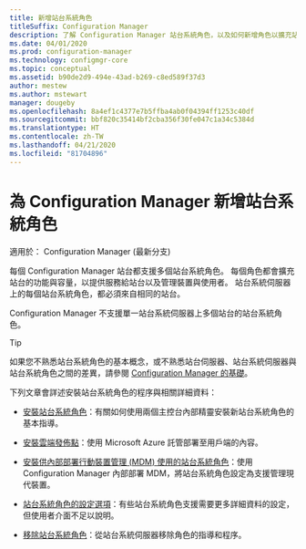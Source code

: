 ```yaml
---
title: 新增站台系統角色
titleSuffix: Configuration Manager
description: 了解 Configuration Manager 站台系統角色，以及如何新增角色以擴充站台的功能和容量。
ms.date: 04/01/2020
ms.prod: configuration-manager
ms.technology: configmgr-core
ms.topic: conceptual
ms.assetid: b90de2d9-494e-43ad-b269-c8ed589f37d3
author: mestew
ms.author: mstewart
manager: dougeby
ms.openlocfilehash: 8a4ef1c4377e7b5ffba4ab0f04394ff1253c40df
ms.sourcegitcommit: bbf820c35414bf2cba356f30fe047c1a34c5384d
ms.translationtype: HT
ms.contentlocale: zh-TW
ms.lasthandoff: 04/21/2020
ms.locfileid: "81704896"
---
```

# <a name="add-site-system-roles-for-configuration-manager"></a>為 Configuration Manager 新增站台系統角色

適用於：  Configuration Manager (最新分支)

每個 Configuration Manager 站台都支援多個站台系統角色。 每個角色都會擴充站台的功能與容量，以提供服務給站台以及管理裝置與使用者。 站台系統伺服器上的每個站台系統角色，都必須來自相同的站台。

Configuration Manager 不支援單一站台系統伺服器上多個站台的站台系統角色。

> [!TIP]
> 如果您不熟悉站台系統角色的基本概念，或不熟悉站台伺服器、站台系統伺服器與站台系統角色之間的差異，請參閱 [Configuration Manager 的基礎](../../../understand/fundamentals.md)。

下列文章會詳述安裝站台系統角色的程序與相關詳細資料：

- [安裝站台系統角色](install-site-system-roles.md)：有關如何使用兩個主控台內部精靈安裝新站台系統角色的基本指導。

- [安裝雲端發佈點](install-cloud-based-distribution-points-in-microsoft-azure.md)：使用 Microsoft Azure 託管部署至用戶端的內容。

- [安裝供內部部署行動裝置管理 (MDM) 使用的站台系統角色](../../../../mdm/get-started/install-site-system-roles-for-on-premises-mdm.md)：使用 Configuration Manager 內部部署 MDM，將站台系統角色設定為支援管理現代裝置。

- [站台系統角色的設定選項](configuration-options-for-site-system-roles.md)：有些站台系統角色支援需要更多詳細資料的設定，但使用者介面不足以說明。

- [移除站台系統角色](../install/uninstall-sites-and-hierarchies.md#bkmk_role)：從站台系統伺服器移除角色的指導和程序。

